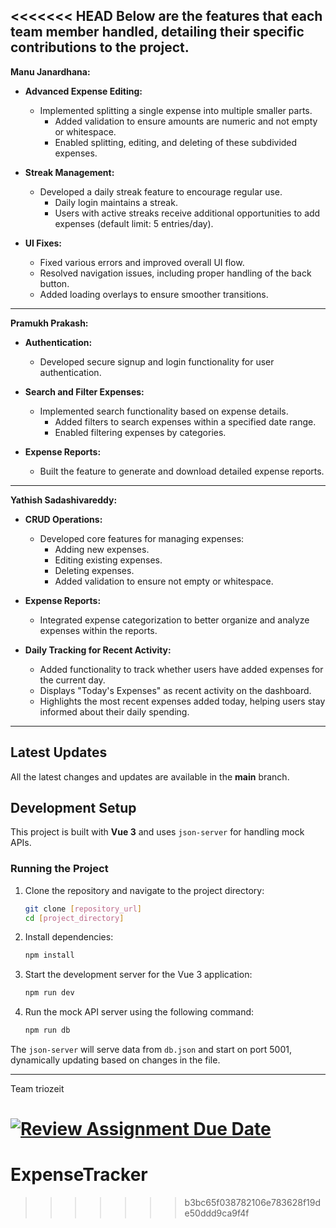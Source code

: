 <<<<<<< HEAD
Below are the features that each team member handled, detailing their specific contributions to the project.
--- 

**Manu Janardhana:**
- **Advanced Expense Editing:**  
  - Implemented splitting a single expense into multiple smaller parts.  
    - Added validation to ensure amounts are numeric and not empty or whitespace.  
    - Enabled splitting, editing, and deleting of these subdivided expenses.

- **Streak Management:**  
  - Developed a daily streak feature to encourage regular use.
    - Daily login maintains a streak.
    - Users with active streaks receive additional opportunities to add expenses (default limit: 5 entries/day).

- **UI Fixes:**  
  - Fixed various errors and improved overall UI flow.  
  - Resolved navigation issues, including proper handling of the back button.  
  - Added loading overlays to ensure smoother transitions.

---

**Pramukh Prakash:**
- **Authentication:**  
  - Developed secure signup and login functionality for user authentication.

- **Search and Filter Expenses:**  
  - Implemented search functionality based on expense details.  
    - Added filters to search expenses within a specified date range.  
    - Enabled filtering expenses by categories.

- **Expense Reports:**  
  - Built the feature to generate and download detailed expense reports.

---

**Yathish Sadashivareddy:**
- **CRUD Operations:**  
  - Developed core features for managing expenses:  
    - Adding new expenses.  
    - Editing existing expenses.  
    - Deleting expenses.
    - Added validation to ensure not empty or whitespace.

- **Expense Reports:** 
  - Integrated expense categorization to better organize and analyze expenses within the reports.

- **Daily Tracking for Recent Activity:** 
   - Added functionality to track whether users have added expenses for the current day.
   - Displays "Today's Expenses" as recent activity on the dashboard.
   - Highlights the most recent expenses added today, helping users stay informed about their daily spending.



---
## Latest Updates

All the latest changes and updates are available in the **main** branch.

## Development Setup

This project is built with **Vue 3** and uses `json-server` for handling mock APIs.

### Running the Project

1. Clone the repository and navigate to the project directory:

   ```bash
   git clone [repository_url]
   cd [project_directory]
   ```

2. Install dependencies:

   ```bash
   npm install
   ```

3. Start the development server for the Vue 3 application:

   ```bash
   npm run dev
   ```

4. Run the mock API server using the following command:

   ```bash
   npm run db
   ```

The `json-server` will serve data from `db.json` and start on port 5001, dynamically updating based on changes in the file.

---

Team triozeit

[![Review Assignment Due Date](https://classroom.github.com/assets/deadline-readme-button-22041afd0340ce965d47ae6ef1cefeee28c7c493a6346c4f15d667ab976d596c.svg)](https://classroom.github.com/a/9E64H9WI)
=======
# ExpenseTracker
>>>>>>> b3bc65f038782106e783628f19de50ddd9ca9f4f
